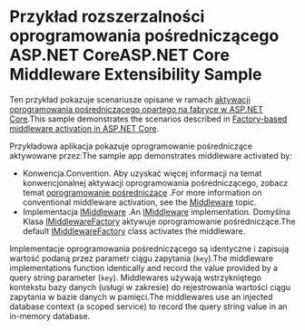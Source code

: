 # <a name="aspnet-core-middleware-extensibility-sample"></a><span data-ttu-id="6359c-101">Przykład rozszerzalności oprogramowania pośredniczącego ASP.NET Core</span><span class="sxs-lookup"><span data-stu-id="6359c-101">ASP.NET Core Middleware Extensibility Sample</span></span>

<span data-ttu-id="6359c-102">Ten przykład pokazuje scenariusze opisane w ramach [aktywacji oprogramowania pośredniczącego opartego na fabryce w ASP.NET Core](https://docs.microsoft.com/aspnet/core/fundamentals/middleware/middleware-extensibility).</span><span class="sxs-lookup"><span data-stu-id="6359c-102">This sample demonstrates the scenarios described in [Factory-based middleware activation in ASP.NET Core](https://docs.microsoft.com/aspnet/core/fundamentals/middleware/middleware-extensibility).</span></span>

<span data-ttu-id="6359c-103">Przykładowa aplikacja pokazuje oprogramowanie pośredniczące aktywowane przez:</span><span class="sxs-lookup"><span data-stu-id="6359c-103">The sample app demonstrates middleware activated by:</span></span>

* <span data-ttu-id="6359c-104">Konwencja.</span><span class="sxs-lookup"><span data-stu-id="6359c-104">Convention.</span></span> <span data-ttu-id="6359c-105">Aby uzyskać więcej informacji na temat konwencjonalnej aktywacji oprogramowania pośredniczącego, zobacz temat [oprogramowanie pośredniczące](https://docs.microsoft.com/aspnet/core/fundamentals/middleware/) .</span><span class="sxs-lookup"><span data-stu-id="6359c-105">For more information on conventional middleware activation, see the [Middleware](https://docs.microsoft.com/aspnet/core/fundamentals/middleware/) topic.</span></span>
* <span data-ttu-id="6359c-106">Implementacja [IMiddleware](https://docs.microsoft.com/dotnet/api/microsoft.aspnetcore.http.imiddleware) .</span><span class="sxs-lookup"><span data-stu-id="6359c-106">An [IMiddleware](https://docs.microsoft.com/dotnet/api/microsoft.aspnetcore.http.imiddleware) implementation.</span></span> <span data-ttu-id="6359c-107">Domyślna Klasa [IMiddlewareFactory](https://docs.microsoft.com/dotnet/api/microsoft.aspnetcore.http.imiddlewarefactory) aktywuje oprogramowanie pośredniczące.</span><span class="sxs-lookup"><span data-stu-id="6359c-107">The default [IMiddlewareFactory](https://docs.microsoft.com/dotnet/api/microsoft.aspnetcore.http.imiddlewarefactory) class activates the middleware.</span></span>

<span data-ttu-id="6359c-108">Implementacje oprogramowania pośredniczącego są identyczne i zapisują wartość podaną przez parametr ciągu zapytania (`key`).</span><span class="sxs-lookup"><span data-stu-id="6359c-108">The middleware implementations function identically and record the value provided by a query string parameter (`key`).</span></span> <span data-ttu-id="6359c-109">Middlewares używają wstrzykniętego kontekstu bazy danych (usługi w zakresie) do rejestrowania wartości ciągu zapytania w bazie danych w pamięci.</span><span class="sxs-lookup"><span data-stu-id="6359c-109">The middlewares use an injected database context (a scoped service) to record the query string value in an in-memory database.</span></span>
